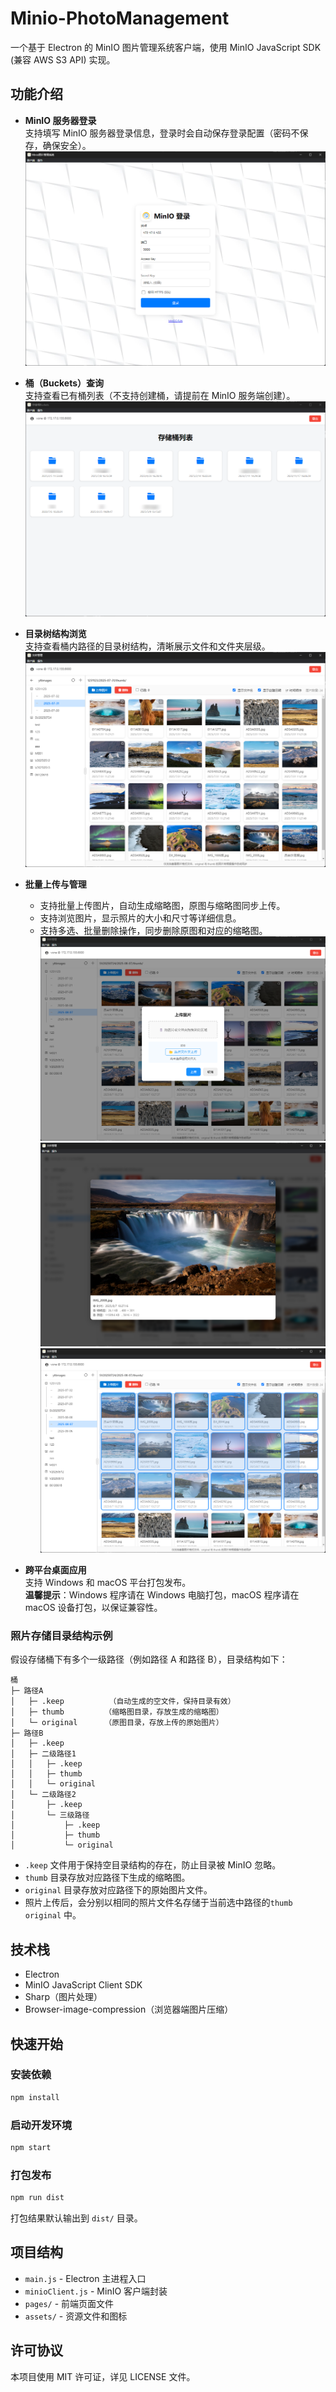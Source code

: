 # Minio-PhotoManagement

一个基于 Electron 的 MinIO 图片管理系统客户端，使用 MinIO JavaScript SDK (兼容 AWS S3 API) 实现。

## 功能介绍

- **MinIO 服务器登录**  
  支持填写 MinIO 服务器登录信息，登录时会自动保存登录配置（密码不保存，确保安全）。
  ![示例图片](README_IMG/1.png)

- **桶（Buckets）查询**  
  支持查看已有桶列表（不支持创建桶，请提前在 MinIO 服务端创建）。
  ![示例图片](README_IMG/2.png)

- **目录树结构浏览**  
  支持查看桶内路径的目录树结构，清晰展示文件和文件夹层级。
  ![示例图片](README_IMG/3.png)

- **批量上传与管理**

  - 支持批量上传图片，自动生成缩略图，原图与缩略图同步上传。
  - 支持浏览图片，显示照片的大小和尺寸等详细信息。
  - 支持多选、批量删除操作，同步删除原图和对应的缩略图。
    ![示例图片](README_IMG/4.png)
    ![示例图片](README_IMG/5.png)
    ![示例图片](README_IMG/6.png)

- **跨平台桌面应用**  
  支持 Windows 和 macOS 平台打包发布。  
  **温馨提示**：Windows 程序请在 Windows 电脑打包，macOS 程序请在 macOS 设备打包，以保证兼容性。

### 照片存储目录结构示例

假设存储桶下有多个一级路径（例如路径 A 和路径 B），目录结构如下：

```
桶
├─ 路径A
│   ├─ .keep          （自动生成的空文件，保持目录有效）
│   ├─ thumb         （缩略图目录，存放生成的缩略图）
│   └─ original      （原图目录，存放上传的原始图片）
├─ 路径B
│   ├─ .keep
│   ├─ 二级路径1
│   │   ├─ .keep
│   │   ├─ thumb
│   │   └─ original
│   └─ 二级路径2
│       ├─ .keep
│       └─ 三级路径
│           ├─ .keep
│           ├─ thumb
│           └─ original
```

- `.keep` 文件用于保持空目录结构的存在，防止目录被 MinIO 忽略。
- `thumb` 目录存放对应路径下生成的缩略图。
- `original` 目录存放对应路径下的原始图片文件。
- 照片上传后，会分别以相同的照片文件名存储于当前选中路径的`thumb` `original` 中。

## 技术栈

- Electron
- MinIO JavaScript Client SDK
- Sharp（图片处理）
- Browser-image-compression（浏览器端图片压缩）

## 快速开始

### 安装依赖

```bash
npm install
```

### 启动开发环境

```bash
npm start
```

### 打包发布

```bash
npm run dist
```

打包结果默认输出到 `dist/` 目录。

## 项目结构

- `main.js` - Electron 主进程入口
- `minioClient.js` - MinIO 客户端封装
- `pages/` - 前端页面文件
- `assets/` - 资源文件和图标

## 许可协议

本项目使用 MIT 许可证，详见 LICENSE 文件。
